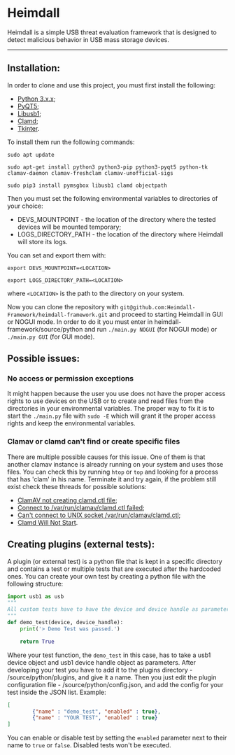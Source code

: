 # Heimdall

Heimdall is a simple USB threat evaluation framework that is designed to detect malicious behavior in USB mass storage devices.

---

## Installation:
In order to clone and use this project, you must first install the following:

* [Python 3.x.x](https://www.python.org/download/releases/3.0/);
* [PyQT5](https://pypi.org/project/PyQt5/);
* [Libusb1](https://pypi.org/project/libusb1/);
* [Clamd](https://pypi.org/project/clamd/);
* [Tkinter](https://docs.python.org/3/library/tkinter.html).

To install them run the following commands:

```
sudo apt update
```

```
sudo apt-get install python3 python3-pip python3-pyqt5 python-tk clamav-daemon clamav-freshclam clamav-unofficial-sigs
```

```
sudo pip3 install pymsgbox libusb1 clamd objectpath
```

Then you must set the following environmental variables to directories of your choice:

* DEVS_MOUNTPOINT - the location of the directory where the tested devices will be mounted temporary;
* LOGS_DIRECTORY_PATH - the location of the directory where Heimdall will store its logs.

You can set and export them with:

```
export DEVS_MOUNTPOINT=<LOCATION>
```

```
export LOGS_DIRECTORY_PATH=<LOCATION>
```

where `<LOCATION>` is the path to the directory on your system.

Now you can clone the repository with `git@github.com:Heimdall-Framework/heimdall-framework.git` and proceed to starting Heimdall in GUI or NOGUI mode.
In order to do it you must enter in heimdall-framework/source/python and run `./main.py NOGUI` (for NOGUI mode) or `./main.py GUI` (for GUI mode).

## Possible issues:

### No access or permission exceptions
It might happen because the user you use does not have the proper access rights to use devices on the USB or to create and read files from the directories in your environmental variables.
The proper way to fix it is to start the `./main.py` file with `sudo -E` which will grant it the proper access rights and keep the environmental variables.

### Clamav or clamd can't find or create specific files
There are multiple possible causes for this issue. One of them is that another clamav instance is already running on your system and uses those files. You can check this
by running `htop` or `top` and looking for a process that has 'clam' in his name. Terminate it and try again, if the problem still exist check these threads for possible solutions:
* [ClamAV not creating clamd.ctl file](https://askubuntu.com/questions/1170774/clamav-clamd-ctl-file-is-not-getting-created-on-ubuntu);
* [Connect to /var/run/clamav/clamd.ctl failed](https://www.howtoforge.com/community/threads/connect-to-var-run-clamav-clamd-ctl-failed.73251/);
* [Can't connect to UNIX socket /var/run/clamav/clamd.ctl](https://www.howtoforge.com/debian-ubuntu-clamav-clamd-cant-connect-to-unix-socket-var-run-clamav-clamd.ctl);
* [Clamd Will Not Start](https://www.howtoforge.com/community/threads/clamd-will-not-start.34559/).

## Creating plugins (external tests):
A plugin (or external test) is a python file that is kept in a specific directory and contains a test or multiple tests that are executed after
the hardcoded ones. You can create your own test by creating a python file with the following structure:

```python
import usb1 as usb
"""
All custom tests have to have the device and device handle as parameters.
"""
def demo_test(device, device_handle):
    print('> Demo Test was passed.')

    return True
```

Where your test function, the `demo_test` in this case, has to take a usb1 device object and usb1 device handle object as parameters.
After developing your test you have to add it to the plugins directory - /source/python/plugins, and give it a name. Then you just edit the plugin configuration 
file - /source/python/config.json, and add the config for your test inside the JSON list.
Example:
```json
[
        {"name" : "demo_test", "enabled" : true},
        {"name" : "YOUR TEST", "enabled" : true}
]
```
You can enable or disable test by setting the `enabled` parameter next to their name to `true` or `false`. Disabled tests won't be executed.